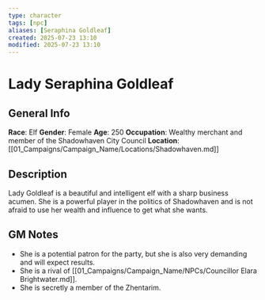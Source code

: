 ```yaml
---
type: character
tags: [npc]
aliases: [Seraphina Goldleaf]
created: 2025-07-23 13:10
modified: 2025-07-23 13:10
---
```

# Lady Seraphina Goldleaf

## General Info
**Race**: Elf
**Gender**: Female
**Age**: 250
**Occupation**: Wealthy merchant and member of the Shadowhaven City Council
**Location**: [[01_Campaigns/Campaign_Name/Locations/Shadowhaven.md]]

## Description
Lady Goldleaf is a beautiful and intelligent elf with a sharp business acumen. She is a powerful player in the politics of Shadowhaven and is not afraid to use her wealth and influence to get what she wants.

## GM Notes
- She is a potential patron for the party, but she is also very demanding and will expect results.
- She is a rival of [[01_Campaigns/Campaign_Name/NPCs/Councillor Elara Brightwater.md]].
- She is secretly a member of the Zhentarim.